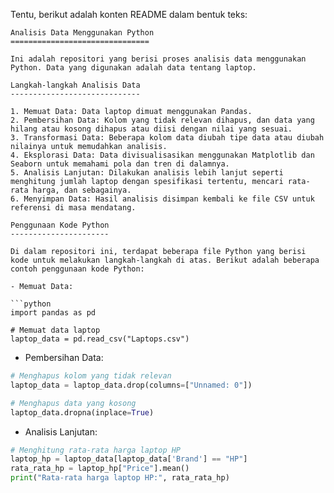 Tentu, berikut adalah konten README dalam bentuk teks:

```
Analisis Data Menggunakan Python
===============================

Ini adalah repositori yang berisi proses analisis data menggunakan Python. Data yang digunakan adalah data tentang laptop.

Langkah-langkah Analisis Data
-----------------------------

1. Memuat Data: Data laptop dimuat menggunakan Pandas.
2. Pembersihan Data: Kolom yang tidak relevan dihapus, dan data yang hilang atau kosong dihapus atau diisi dengan nilai yang sesuai.
3. Transformasi Data: Beberapa kolom data diubah tipe data atau diubah nilainya untuk memudahkan analisis.
4. Eksplorasi Data: Data divisualisasikan menggunakan Matplotlib dan Seaborn untuk memahami pola dan tren di dalamnya.
5. Analisis Lanjutan: Dilakukan analisis lebih lanjut seperti menghitung jumlah laptop dengan spesifikasi tertentu, mencari rata-rata harga, dan sebagainya.
6. Menyimpan Data: Hasil analisis disimpan kembali ke file CSV untuk referensi di masa mendatang.

Penggunaan Kode Python
----------------------

Di dalam repositori ini, terdapat beberapa file Python yang berisi kode untuk melakukan langkah-langkah di atas. Berikut adalah beberapa contoh penggunaan kode Python:

- Memuat Data:

```python
import pandas as pd

# Memuat data laptop
laptop_data = pd.read_csv("Laptops.csv")
```

- Pembersihan Data:

```python
# Menghapus kolom yang tidak relevan
laptop_data = laptop_data.drop(columns=["Unnamed: 0"])

# Menghapus data yang kosong
laptop_data.dropna(inplace=True)
```

- Analisis Lanjutan:

```python
# Menghitung rata-rata harga laptop HP
laptop_hp = laptop_data[laptop_data['Brand'] == "HP"]
rata_rata_hp = laptop_hp["Price"].mean()
print("Rata-rata harga laptop HP:", rata_rata_hp)
```
